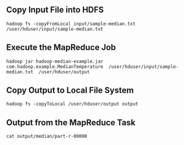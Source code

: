 ## Copy Input File into HDFS
	
	hadoop fs -copyFromLocal input/sample-median.txt /user/hduser/input/sample-median.txt

## Execute the MapReduce Job
	
	hadoop jar hadoop-median-example.jar com.hadoop.example.MedianTemperature  /user/hduser/input/sample-median.txt  /user/hduser/output
  
## Copy Output to Local File System  

	hadoop fs -copyToLocal /user/hduser/output output
	
	
## Output from the MapReduce Task
   
    cat output/median/part-r-00000 
   
  
